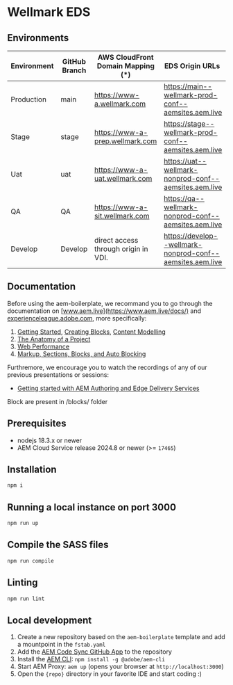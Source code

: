 # Wellmark EDS


## Environments
| Environment | GitHub Branch | AWS CloudFront Domain Mapping (*)    | EDS Origin URLs                                           |
| ------------| ------------- | ------------------------------------ | --------------------------------------------------------- |
| Production  | main          | https://www-a.wellmark.com           | https://main--wellmark-prod-conf--aemsites.aem.live       |
| Stage       | stage         | https://www-a-prep.wellmark.com      | https://stage--wellmark-prod-conf--aemsites.aem.live      |
| Uat         | uat           | https://www-a-uat.wellmark.com       | https://uat--wellmark-nonprod-conf--aemsites.aem.live     |
| QA          | QA            | https://www-a-sit.wellmark.com       | https://qa--wellmark-nonprod-conf--aemsites.aem.live      |
| Develop     | Develop       | direct access through origin in VDI. | https://develop--wellmark-nonprod-conf--aemsites.aem.live |

## Documentation

Before using the aem-boilerplate, we recommand you to go through the documentation on [www.aem.live](https://www.aem.live/docs/) and [experienceleague.adobe.com](https://experienceleague.adobe.com/en/docs/experience-manager-cloud-service/content/edge-delivery/wysiwyg-authoring/authoring), more specifically:
1. [Getting Started](https://experienceleague.adobe.com/en/docs/experience-manager-cloud-service/content/edge-delivery/wysiwyg-authoring/edge-dev-getting-started), [Creating Blocks](https://experienceleague.adobe.com/en/docs/experience-manager-cloud-service/content/edge-delivery/wysiwyg-authoring/create-block), [Content Modelling](https://experienceleague.adobe.com/en/docs/experience-manager-cloud-service/content/edge-delivery/wysiwyg-authoring/content-modeling)
2. [The Anatomy of a Project](https://www.aem.live/developer/anatomy-of-a-project)
3. [Web Performance](https://www.aem.live/developer/keeping-it-100)
4. [Markup, Sections, Blocks, and Auto Blocking](https://www.aem.live/developer/markup-sections-blocks)

Furthremore, we encourage you to watch the recordings of any of our previous presentations or sessions:
- [Getting started with AEM Authoring and Edge Delivery Services](https://experienceleague.adobe.com/en/docs/events/experience-manager-gems-recordings/gems2024/aem-authoring-and-edge-delivery)

Block are present in /blocks/ folder
## Prerequisites

- nodejs 18.3.x or newer
- AEM Cloud Service release 2024.8 or newer (>= `17465`)

## Installation

```sh
npm i
```

## Running a local instance on port 3000
```sh
npm run up
```

## Compile the SASS files
```sh
npm run compile
```

## Linting

```sh
npm run lint
```

## Local development

1. Create a new repository based on the `aem-boilerplate` template and add a mountpoint in the `fstab.yaml`
1. Add the [AEM Code Sync GitHub App](https://github.com/apps/aem-code-sync) to the repository
1. Install the [AEM CLI](https://github.com/adobe/helix-cli): `npm install -g @adobe/aem-cli`
1. Start AEM Proxy: `aem up` (opens your browser at `http://localhost:3000`)
1. Open the `{repo}` directory in your favorite IDE and start coding :)